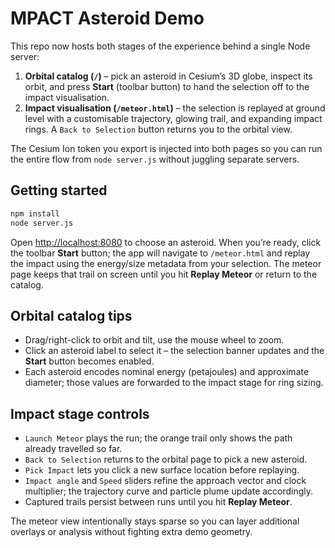 # MPACT Asteroid Demo

This repo now hosts both stages of the experience behind a single Node server:

1. **Orbital catalog (`/`)** – pick an asteroid in Cesium’s 3D globe, inspect its
   orbit, and press **Start** (toolbar button) to hand the selection off to the
   impact visualisation.
2. **Impact visualisation (`/meteor.html`)** – the selection is replayed at
   ground level with a customisable trajectory, glowing trail, and expanding
   impact rings. A `Back to Selection` button returns you to the orbital view.

The Cesium Ion token you export is injected into both pages so you can run the
entire flow from `node server.js` without juggling separate servers.

## Getting started

```bash
npm install
node server.js
```

Open <http://localhost:8080> to choose an asteroid. When you’re ready, click the
toolbar **Start** button; the app will navigate to `/meteor.html` and replay the
impact using the energy/size metadata from your selection. The meteor page keeps
that trail on screen until you hit **Replay Meteor** or return to the catalog.

## Orbital catalog tips

- Drag/right-click to orbit and tilt, use the mouse wheel to zoom.
- Click an asteroid label to select it – the selection banner updates and the
  **Start** button becomes enabled.
- Each asteroid encodes nominal energy (petajoules) and approximate diameter;
  those values are forwarded to the impact stage for ring sizing.

## Impact stage controls

- `Launch Meteor` plays the run; the orange trail only shows the path already
  travelled so far.
- `Back to Selection` returns to the orbital page to pick a new asteroid.
- `Pick Impact` lets you click a new surface location before replaying.
- `Impact angle` and `Speed` sliders refine the approach vector and clock
  multiplier; the trajectory curve and particle plume update accordingly.
- Captured trails persist between runs until you hit **Replay Meteor**.

The meteor view intentionally stays sparse so you can layer additional overlays
or analysis without fighting extra demo geometry.
